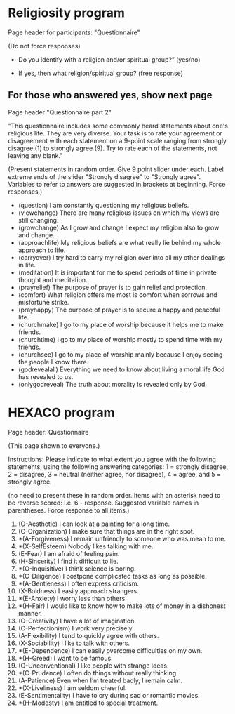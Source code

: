 # Religiosity program

Page header for participants: "Questionnaire"

(Do not force responses)

- Do you identify with a religion and/or spiritual group?” (yes/no)

- If yes, then what religion/spiritual group? (free response)


## For those who answered yes, show next page

Page header "Questionnaire part 2"

"This questionnaire includes some commonly heard statements about one's religious life. They are very diverse. Your task is to rate your agreement or disagreement with each statement on a 9-point scale ranging from strongly disagree (1) to strongly agree (9). Try to rate each of the statements, not leaving any blank."

(Present statements in random order. Give 9 point slider under each. Label extreme ends of the slider "Strongly disagree" to "Strongly agree". Variables to refer to answers are suggested in brackets at beginning. Force responses.)

- (question) I am constantly questioning my religious beliefs.
- (viewchange) There are many religious issues on which my views are still changing.
- (growchange) As I grow and change I expect my religion also to grow and change.
- (approachlife) My religious beliefs are what really lie behind my whole approach to life.
- (carryover) I try hard to carry my religion over into all my other dealings in life. 
- (meditation) It is important for me to spend periods of time in private thought and meditation.
- (prayrelief) The purpose of prayer is to gain relief and protection.
- (comfort) What religion offers me most is comfort when sorrows and misfortune strike.
- (prayhappy) The purpose of prayer is to secure a happy and peaceful life.
- (churchmake) I go to my place of worship because it helps me to make friends.
- (churchtime) I go to my place of worship mostly to spend time with my friends.
- (churchsee) I go to my place of worship mainly because I enjoy seeing the people I know there.
- (godrevealall) Everything we need to know about living a moral life God has revealed to us.
- (onlygodreveal) The truth about morality is revealed only by God.

# HEXACO program

Page header: Questionnaire

(This page shown to everyone.)

Instructions: Please indicate to what extent you agree with the following statements, using the following answering categories: 1 = strongly disagree, 2 = disagree, 3 = neutral (neither agree, nor disagree), 4 = agree, and 5 = strongly agree.

(no need to present these in random order. Items with an asterisk need to be reverse scored: i.e. 6 - response. Suggested variable names in parentheses. Force response to all items.)


1. (O-Aesthetic) I can look at a painting for a long time.
2. (C-Organization) I make sure that things are in the right spot.
3. *(A-Forgiveness) I remain unfriendly to someone who was mean to me.
4. *(X-SelfEsteem) Nobody likes talking with me.
5. (E-Fear) I am afraid of feeling pain.
6. (H-Sincerity) I find it difficult to lie.
7. *(O-Inquisitive) I think science is boring.
8. *(C-Diligence) I postpone complicated tasks as long as possible.
9. *(A-Gentleness) I often express criticism.
10. (X-Boldness) I easily approach strangers.
11. *(E-Anxiety) I worry less than others.
12. *(H-Fair) I would like to know how to make lots of money in a dishonest manner.
13. (O-Creativity) I have a lot of imagination. 
14. (C-Perfectionism) I work very precisely.
15. (A-Flexibility) I tend to quickly agree with others.
16. (X-Sociability) I like to talk with others.
17. *(E-Dependence) I can easily overcome difficulties on my own.
18. *(H-Greed) I want to be famous.
19. (O-Unconventional) I like people with strange ideas.
20. *(C-Prudence) I often do things without really thinking.
21. (A-Patience) Even when I’m treated badly, I remain calm.
22. *(X-Liveliness) I am seldom cheerful.
23. (E-Sentimentality) I have to cry during sad or romantic movies.
24. *(H-Modesty) I am entitled to special treatment.